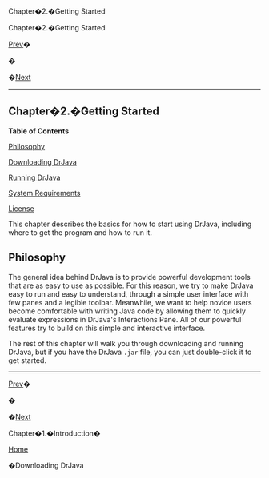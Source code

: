 Chapter�2.�Getting Started

Chapter�2.�Getting Started

[Prev](ch01.html)�

�

�[Next](ch02s02.html)

* * *

Chapter�2.�Getting Started
--------------------------

**Table of Contents**

[Philosophy](ch02.html#gs-philosophy)

[Downloading DrJava](ch02s02.html)

[Running DrJava](ch02s03.html)

[System Requirements](ch02s04.html)

[License](ch02s05.html)

This chapter describes the basics for how to start using DrJava, including where to get the program and how to run it.

Philosophy
----------

The general idea behind DrJava is to provide powerful development tools that are as easy to use as possible. For this reason, we try to make DrJava easy to run and easy to understand, through a simple user interface with few panes and a legible toolbar. Meanwhile, we want to help novice users become comfortable with writing Java code by allowing them to quickly evaluate expressions in DrJava's Interactions Pane. All of our powerful features try to build on this simple and interactive interface.

The rest of this chapter will walk you through downloading and running DrJava, but if you have the DrJava `.jar` file, you can just double-click it to get started.

* * *

[Prev](ch01.html)�

�

�[Next](ch02s02.html)

Chapter�1.�Introduction�

[Home](index.html)

�Downloading DrJava